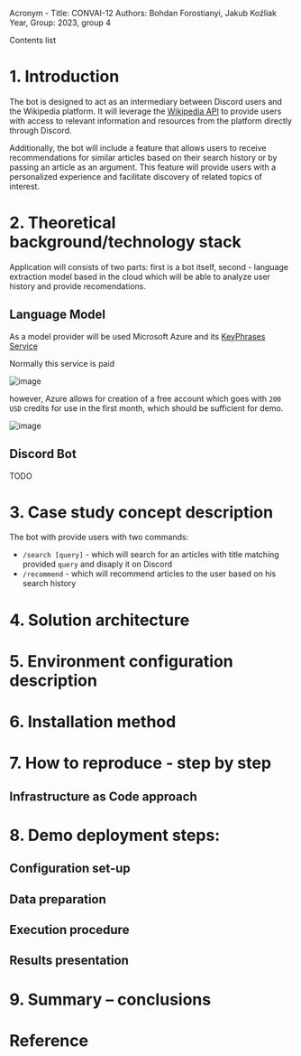 Acronym - Title: CONVAI-12
Authors: Bohdan Forostianyi, Jakub Koźliak
Year, Group: 2023, group 4


Contents list

# 1. Introduction

The bot is designed to act as an intermediary between Discord users and the Wikipedia platform. It will leverage the [Wikipedia API](https://en.wikipedia.org/w/api.php?action=help&modules=query) to provide users with access to relevant information and resources from the platform directly through Discord.

Additionally, the bot will include a feature that allows users to receive recommendations for similar articles based on their search history or by passing an article as an argument. This feature will provide users with a personalized experience and facilitate discovery of related topics of interest.


# 2. Theoretical background/technology stack

Application will consists of two parts: first is a bot itself, second - language extraction model based in the cloud which will be able to analyze user history and provide recomendations.

## Language Model

As a model provider will be used Microsoft Azure and its [KeyPhrases Service](https://learn.microsoft.com/en-us/connectors/cognitiveservicestextanalytics/?context=%2Fazure%2Fcognitive-services%2Flanguage-service%2Fcontext%2Fcontext&fbclid=IwAR3jIeFY1hPbyTBLq55i17pqwRCWCPj4OO-mncsk-T7_4oPZ_WBOLEJQaBk#async-keyphrases-(2022-05-01))

Normally this service is paid

![image](https://user-images.githubusercontent.com/21079319/228912379-64e183f8-43bc-46ba-a30d-53a5b5334614.png)

however, Azure allows for creation of a free account which goes with `200 USD` credits for use in the first month, which should be sufficient for demo.

![image](https://user-images.githubusercontent.com/21079319/228914251-d13bb603-6a61-4e3a-989f-ea721ccc6184.png)

## Discord Bot

TODO

# 3. Case study concept description


The bot with provide users with two commands:

 - `/search [query]` - which will search for an articles with title matching provided `query` and disaply it on Discord
 - `/recommend` - which will recommend articles to the user based on his search history

 

# 4. Solution architecture
# 5. Environment configuration description
# 6. Installation method
# 7. How to reproduce - step by step
## Infrastructure as Code approach
# 8. Demo deployment steps:
## Configuration set-up
## Data preparation
## Execution procedure
## Results presentation
# 9. Summary – conclusions
# Reference




